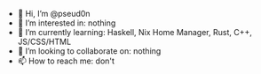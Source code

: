 - 👋 Hi, I’m @pseud0n
- 👀 I’m interested in: nothing
- 🌱 I’m currently learning: Haskell, Nix Home Manager, Rust, C++, JS/CSS/HTML
- 💞️ I’m looking to collaborate on: nothing
- 📫 How to reach me: don't

<!---
pseud0n/pseud0n is a ✨ special ✨ repository because its `README.md` (this file) appears on your GitHub profile.
You can click the Preview link to take a look at your changes.
--->
